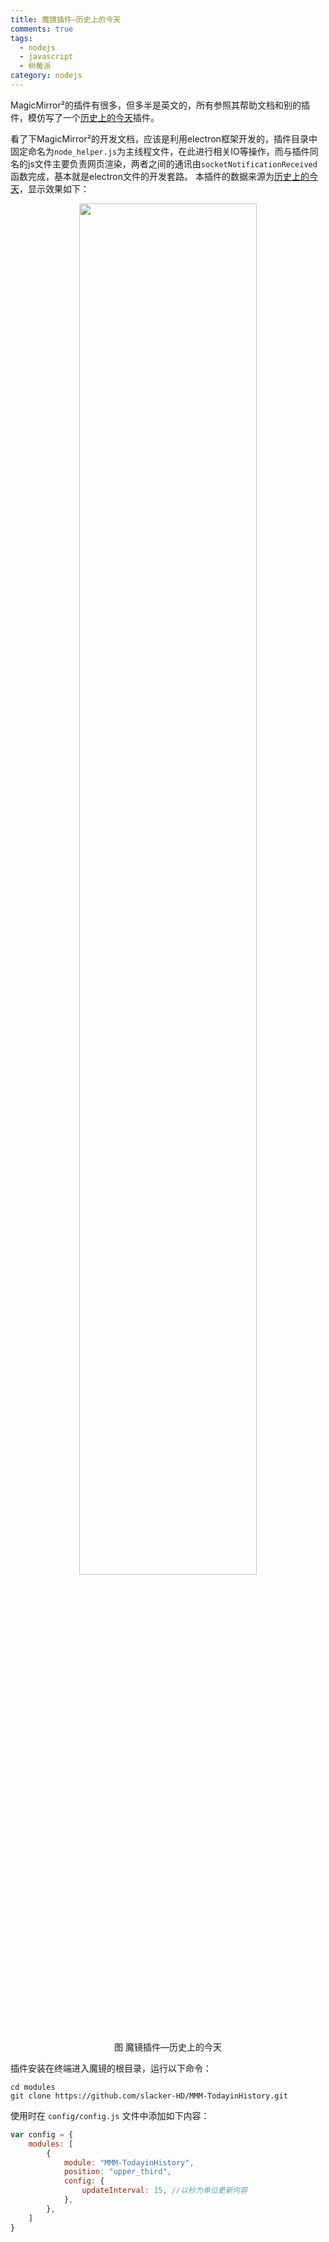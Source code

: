 ```yaml
---
title: 魔镜插件—历史上的今天
comments: true
tags: 
  - nodejs
  - javascript
  - 树莓派
category: nodejs
---
```


MagicMirror²的插件有很多，但多半是英文的，所有参照其帮助文档和别的插件，模仿写了一个<a href="https://github.com/slacker-HD/MMM-TodayinHistory" target="_blank">历史上的今天</a>插件。

看了下MagicMirror²的开发文档，应该是利用electron框架开发的，插件目录中固定命名为`node_helper.js`为主线程文件，在此进行相关IO等操作，而与插件同名的js文件主要负责网页渲染，两者之间的通讯由`socketNotificationReceived`函数完成，基本就是electron文件的开发套路。
本插件的数据来源为<a href="https://api.oick.cn/lishi/api.php" target="_blank">[历史上的今天](https://api.oick.cn/lishi/api.php)</a>，显示效果如下：

<div align="center">
    <img src="/img/raspberrypi/TodayinHistory.png" style="width:75%" align="center"/>
    <p>图 魔镜插件—历史上的今天</p>
</div>

插件安装在终端进入魔镜的根目录，运行以下命令：

```shell
cd modules
git clone https://github.com/slacker-HD/MMM-TodayinHistory.git
```

使用时在 `config/config.js` 文件中添加如下内容：

```js
var config = {
    modules: [
        {
			module: "MMM-TodayinHistory",
			position: "upper_third",
			config: {
				updateInterval: 15, //以秒为单位更新内容
			},
		},
    ]
}
```
